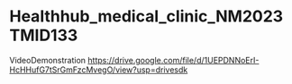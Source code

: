 # Healthhub_medical_clinic_NM2023TMID133
VideoDemonstration
https://drive.google.com/file/d/1UEPDNNoErI-HcHHufG7tSrGmFzcMvegO/view?usp=drivesdk
